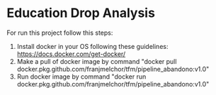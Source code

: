 # Education Drop Analysis
For run this project follow this steps: 

 1. Install docker in your OS following these guidelines: https://docs.docker.com/get-docker/
 2. Make a pull of docker image by command "docker pull docker.pkg.github.com/franjmelchor/tfm/pipeline_abandono:v1.0"
 3. Run docker image by command "docker run docker.pkg.github.com/franjmelchor/tfm/pipeline_abandono:v1.0"

